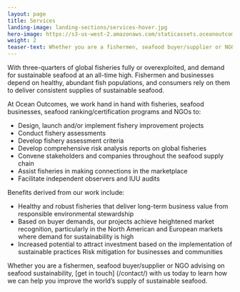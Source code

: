 ```yaml
---
layout: page 
title: Services
landing-image: landing-sections/services-hover.jpg
hero-image: https://s3-us-west-2.amazonaws.com/staticassets.oceanoutcomes.org/hero+photos/serviceshero.jpg
weight: 2
teaser-text: Whether you are a fishermen, seafood buyer/supplier or NGO advising on seafood sustainability, the environmental and business case for improving fisheries has never been stronger.
---
```


With three-quarters of global fisheries fully or overexploited, and demand for sustainable seafood at an all-time high. Fishermen and businesses depend on healthy, abundant fish populations, and consumers rely on them to deliver consistent supplies of sustainable seafood. 

At Ocean Outcomes, we work hand in hand with fisheries, seafood businesses, seafood ranking/certification programs and NGOs to: 

* Design, launch and/or implement fishery improvement projects
* Conduct fishery assessments 
* Develop fishery assessment criteria
* Develop comprehensive risk analysis reports on global fisheries
* Convene stakeholders and companies throughout the seafood supply chain 
* Assist fisheries in making connections in the marketplace
* Facilitate independent observers and IUU audits

Benefits derived from our work include:

* Healthy and robust fisheries that deliver long-term business value from responsible environmental stewardship
* Based on buyer demands, our projects achieve heightened market recognition, particularly in the North American and European markets where demand for sustainability is high
* Increased potential to attract investment based on the implementation of sustainable practices
Risk mitigation for businesses and communities

Whether you are a fishermen, seafood buyer/supplier or NGO advising on seafood sustainability, [get in touch] (/contact/) with us today to learn how we can help you improve the world’s supply of sustainable seafood.


